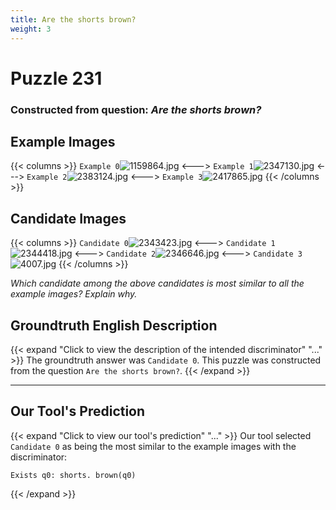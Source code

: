 ```yaml
---
title: Are the shorts brown?
weight: 3
---
```


# Puzzle 231
### Constructed from question: _Are the shorts brown?_


## Example Images
{{< columns >}}
`Example 0`![1159864.jpg](/gqa_images/1159864.jpg)
<--->
`Example 1`![2347130.jpg](/gqa_images/2347130.jpg)
<--->
`Example 2`![2383124.jpg](/gqa_images/2383124.jpg)
<--->
`Example 3`![2417865.jpg](/gqa_images/2417865.jpg)
{{< /columns >}}

## Candidate Images
{{< columns >}}
`Candidate 0`![2343423.jpg](/gqa_images/2343423.jpg)
<--->
`Candidate 1`![2344418.jpg](/gqa_images/2344418.jpg)
<--->
`Candidate 2`![2346646.jpg](/gqa_images/2346646.jpg)
<--->
`Candidate 3`![4007.jpg](/gqa_images/4007.jpg)
{{< /columns >}}

*Which candidate among the above candidates is most similar to all the example images? Explain why.*

## Groundtruth English Description

{{< expand "Click to view the description of the intended discriminator" "..." >}}
The groundtruth answer was `Candidate 0`. This puzzle was constructed from the question `Are the shorts brown?`.
{{< /expand >}}

---

## Our Tool's Prediction

{{< expand "Click to view our tool's prediction" "..." >}}
Our tool selected `Candidate 0` as being the most similar to the example images with the discriminator:
```plaintext
Exists q0: shorts. brown(q0)
```
{{< /expand >}}

